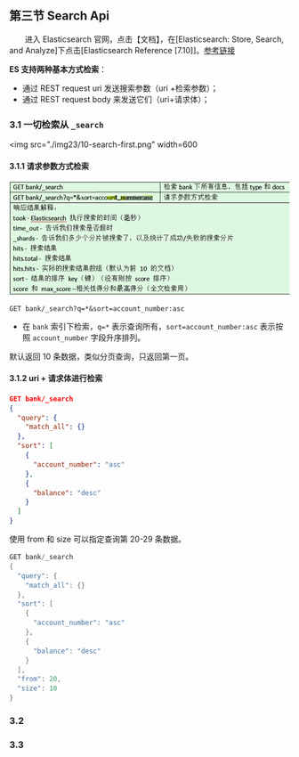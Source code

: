## 第三节 Search Api

&emsp;&emsp;进入 Elasticsearch 官网，点击【文档】，在[Elasticsearch: Store, Search, and Analyze]下点击[Elasticsearch Reference [7.10]]。[参考链接](https://www.elastic.co/guide/en/elasticsearch/reference/current/index.html)


**ES 支持两种基本方式检索**：

* 通过 REST request uri 发送搜索参数（uri +检索参数）；
* 通过 REST request body 来发送它们（uri+请求体）；


### 3.1 一切检索从 `_search`


<img src="./img23/10-search-first.png" width=600

#### 3.1.1 请求参数方式检索


<img src="./img23/10-search-first.png" width=600>


```
GET bank/_search?q=*&sort=account_number:asc
```

* 在 `bank` 索引下检索，`q=*` 表示查询所有，`sort=account_number:asc` 表示按照 `account_number` 字段升序排列。

默认返回 10 条数据，类似分页查询，只返回第一页。

#### 3.1.2 uri + 请求体进行检索

```json
GET bank/_search
{
  "query": {
    "match_all": {}
  },
  "sort": [
    {
      "account_number": "asc"
    },
    {
      "balance": "desc"
    }
  ]
}
```

使用 from 和 size 可以指定查询第 20-29 条数据。

```java
GET bank/_search
{
  "query": {
    "match_all": {}
  },
  "sort": [
    {
      "account_number": "asc"
    },
    {
      "balance": "desc"
    }
  ],
  "from": 20,
  "size": 10
}
```


### 3.2 



### 3.3 